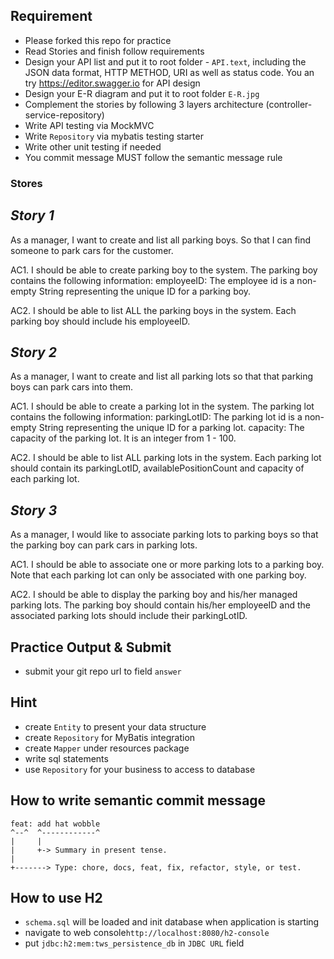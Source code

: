 ## Requirement

- Please forked this repo for practice
- Read Stories and finish follow requirements
- Design your API list and put it to root folder - `API.text`, including the JSON data format, HTTP METHOD, URI as well as status code. You an try https://editor.swagger.io for API design
- Design your E-R diagram and put it to root folder `E-R.jpg`
- Complement the stories by following 3 layers architecture (controller-service-repository) 
- Write API testing via MockMVC
- Write `Repository` via mybatis testing starter
- Write other unit testing if needed
- You commit message MUST follow the semantic message rule

### Stores

*Story 1*
--------
As a manager, I want to create and list all parking boys. So that I can find someone to park cars for the customer.

AC1. I should be able to create parking boy to the system. The parking boy contains the following information:
employeeID: The employee id is a non-empty String representing the unique ID for a parking boy.

AC2. I should be able to list ALL the parking boys in the system. Each parking boy should include his employeeID.

*Story 2*
--------
As a manager, I want to create and list all parking lots so that that parking boys can park cars into them.

AC1. I should be able to create a parking lot in the system. The parking lot contains the following information:
parkingLotID: The parking lot id is a non-empty String representing the unique ID for a parking lot.
capacity: The capacity of the parking lot. It is an integer from 1 - 100.

AC2. I should be able to list ALL parking lots in the system. Each parking lot should contain its parkingLotID, availablePositionCount and capacity of each parking lot.

*Story 3*
--------
As a manager, I would like to associate parking lots to parking boys so that the parking boy can park cars in parking lots.

AC1. I should be able to associate one or more parking lots to a parking boy. Note that each parking lot can only be associated with one parking boy.

AC2. I should be able to display the parking boy and his/her managed parking lots. The parking boy should contain his/her employeeID and the associated parking lots should include their parkingLotID.
 
##  Practice Output & Submit

- submit your git repo url to field `answer`

## Hint

- create `Entity` to present your data structure
- create `Repository` for MyBatis integration 
- create `Mapper` under resources package 
- write sql statements 
- use `Repository` for your business to access to database

## How to write semantic commit message 

```text
feat: add hat wobble
^--^  ^------------^
|     |
|     +-> Summary in present tense.
|
+-------> Type: chore, docs, feat, fix, refactor, style, or test.
```

## How to use H2

- `schema.sql` will be loaded and init database when application is starting
- navigate to web console`http://localhost:8080/h2-console`
- put `jdbc:h2:mem:tws_persistence_db` in `JDBC URL` field
